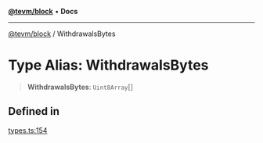 [**@tevm/block**](../README.md) • **Docs**

***

[@tevm/block](../globals.md) / WithdrawalsBytes

# Type Alias: WithdrawalsBytes

> **WithdrawalsBytes**: `Uint8Array`[]

## Defined in

[types.ts:154](https://github.com/qbzzt/tevm-monorepo/blob/main/packages/block/src/types.ts#L154)

